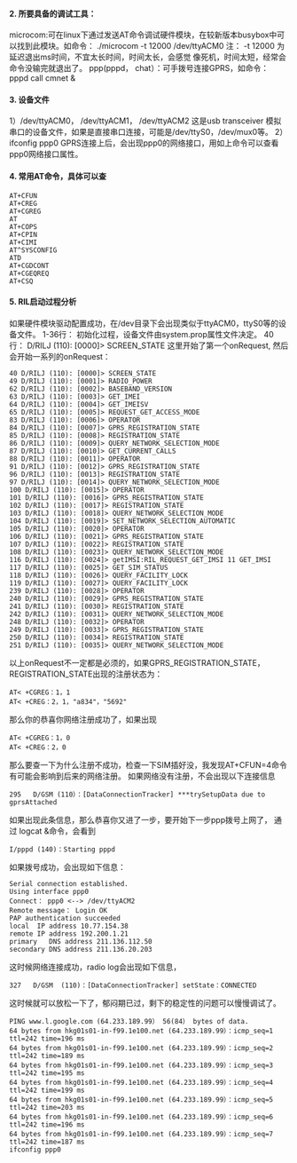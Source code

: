 #### 2. 所要具备的调试工具：
microcom:可在linux下通过发送AT命令调试硬件模块，在较新版本busybox中可以找到此模块。如命令：
./microcom -t 12000 /dev/ttyACM0
注： -t 12000 为延迟退出ms时间，不宜太长时间，时间太长，会感觉 像死机，时间太短，经常会命令没输完就退出了。
ppp(pppd， chat）：可手拨号连接GPRS，如命令：
 pppd call cmnet &
#### 3. 设备文件
1）/dev/ttyACM0， /dev/ttyACM1， /dev/ttyACM2
这是usb transceiver 模拟串口的设备文件，如果是直接串口连接，可能是/dev/ttyS0，/dev/mux0等。
2）ifconfig ppp0
GPRS连接上后，会出现ppp0的网络接口，用如上命令可以查看ppp0网络接口属性。
#### 4. 常用AT命令，具体可以查
```  
AT+CFUN
AT+CREG
AT+CGREG
AT
AT+COPS
AT+CPIN
AT+CIMI
AT^SYSCONFIG
ATD
AT+CGDCONT
AT+CGEQREQ
AT+CSQ
```
#### 5. RIL启动过程分析
如果硬件模块驱动配置成功，在/dev目录下会出现类似于ttyACM0，ttyS0等的设备文件。
1-36行： 初始化过程，设备文件由system.prop属性文件决定。
40行： D/RILJ (110): [0000]> SCREEN_STATE 这里开始了第一个onRequest,
然后会开始一系列的onRequest：
```  
40 D/RILJ (110): [0000]> SCREEN_STATE
49 D/RILJ (110): [0001]> RADIO_POWER
62 D/RILJ (110): [0002]> BASEBAND_VERSION
63 D/RILJ (110): [0003]> GET_IMEI
64 D/RILJ (110): [0004]> GET_IMEISV
65 D/RILJ (110): [0005]> REQUEST_GET_ACCESS_MODE
83 D/RILJ (110): [0006]> OPERATOR
84 D/RILJ (110): [0007]> GPRS_REGISTRATION_STATE
85 D/RILJ (110): [0008]> REGISTRATION_STATE
86 D/RILJ (110): [0009]> QUERY_NETWORK_SELECTION_MODE
87 D/RILJ (110): [0010]> GET_CURRENT_CALLS
88 D/RILJ (110): [0011]> OPERATOR
91 D/RILJ (110): [0012]> GPRS_REGISTRATION_STATE
96 D/RILJ (110): [0013]> REGISTRATION_STATE
97 D/RILJ (110): [0014]> QUERY_NETWORK_SELECTION_MODE
100 D/RILJ (110): [0015]> OPERATOR
101 D/RILJ (110): [0016]> GPRS_REGISTRATION_STATE
102 D/RILJ (110): [0017]> REGISTRATION_STATE
103 D/RILJ (110): [0018]> QUERY_NETWORK_SELECTION_MODE
104 D/RILJ (110): [0019]> SET_NETWORK_SELECTION_AUTOMATIC
105 D/RILJ (110): [0020]> OPERATOR
106 D/RILJ (110): [0021]> GPRS_REGISTRATION_STATE
107 D/RILJ (110): [0022]> REGISTRATION_STATE
108 D/RILJ (110): [0023]> QUERY_NETWORK_SELECTION_MODE
116 D/RILJ (110): [0024]> getIMSI:RIL_REQUEST_GET_IMSI 11 GET_IMSI
117 D/RILJ (110): [0025]> GET_SIM_STATUS
118 D/RILJ (110): [0026]> QUERY_FACILITY_LOCK
119 D/RILJ (110): [0027]> QUERY_FACILITY_LOCK
239 D/RILJ (110): [0028]> OPERATOR
240 D/RILJ (110): [0029]> GPRS_REGISTRATION_STATE
241 D/RILJ (110): [0030]> REGISTRATION_STATE
242 D/RILJ (110): [0031]> QUERY_NETWORK_SELECTION_MODE
248 D/RILJ (110): [0032]> OPERATOR
249 D/RILJ (110): [0033]> GPRS_REGISTRATION_STATE
250 D/RILJ (110): [0034]> REGISTRATION_STATE
251 D/RILJ (110): [0035]> QUERY_NETWORK_SELECTION_MODE	
```
以上onRequest不一定都是必须的，如果GPRS_REGISTRATION_STATE，REGISTRATION_STATE出现的注册状态为：
```  
AT< +CGREG：1，1
AT< +CREG：2，1，"a834"，"5692"
```
那么你的恭喜你网络注册成功了，如果出现
```  
AT< +CGREG：1，0
AT< +CREG：2，0
```
那么要查一下为什么注册不成功，检查一下SIM插好没，我发现AT+CFUN=4命令有可能会影响到后来的网络注册。
如果网络没有注册，不会出现以下连接信息
```  
295   D/GSM (110）：[DataConnectionTracker] ***trySetupData due to gprsAttached
```
如果出现此条信息，那么恭喜你又进了一步，要开始下一步ppp拨号上网了，
通过 logcat &命令，会看到
```  
I/pppd (140)：Starting pppd
```
如果拨号成功，会出现如下信息：
```  
Serial connection established.
Using interface ppp0
Connect： ppp0 <--> /dev/ttyACM2
Remote message： Login OK
PAP authentication succeeded
local  IP address 10.77.154.38
remote IP address 192.200.1.21
primary   DNS address 211.136.112.50
secondary DNS address 211.136.20.203
```
这时候网络连接成功，radio log会出现如下信息，
```  
327   D/GSM  (110)：[DataConnectionTracker] setState：CONNECTED
```
这时候就可以放松一下了，郁闷期已过，剩下的稳定性的问题可以慢慢调试了。
```  
PING www.l.google.com (64.233.189.99） 56(84） bytes of data.
64 bytes from hkg01s01-in-f99.1e100.net (64.233.189.99）：icmp_seq=1 ttl=242 time=196 ms
64 bytes from hkg01s01-in-f99.1e100.net (64.233.189.99）：icmp_seq=2 ttl=242 time=189 ms
64 bytes from hkg01s01-in-f99.1e100.net (64.233.189.99）：icmp_seq=3 ttl=242 time=195 ms
64 bytes from hkg01s01-in-f99.1e100.net (64.233.189.99）：icmp_seq=4 ttl=242 time=199 ms
64 bytes from hkg01s01-in-f99.1e100.net (64.233.189.99）：icmp_seq=5 ttl=242 time=203 ms
64 bytes from hkg01s01-in-f99.1e100.net (64.233.189.99）：icmp_seq=6 ttl=242 time=196 ms
64 bytes from hkg01s01-in-f99.1e100.net (64.233.189.99）：icmp_seq=7 ttl=242 time=187 ms
ifconfig ppp0
```